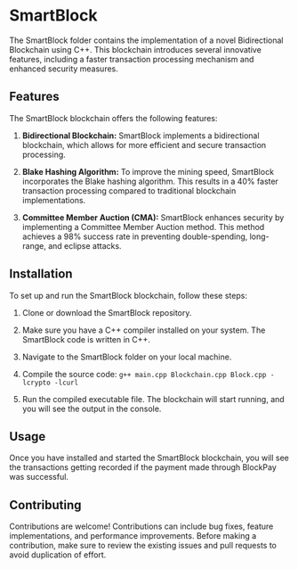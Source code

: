# SmartBlock

The SmartBlock folder contains the implementation of a novel Bidirectional Blockchain using C++. This blockchain introduces several innovative features, including a faster transaction processing mechanism and enhanced security measures.

## Features

The SmartBlock blockchain offers the following features:

1. **Bidirectional Blockchain:** SmartBlock implements a bidirectional blockchain, which allows for more efficient and secure transaction processing.

2. **Blake Hashing Algorithm:** To improve the mining speed, SmartBlock incorporates the Blake hashing algorithm. This results in a 40% faster transaction processing compared to traditional blockchain implementations.

3. **Committee Member Auction (CMA):** SmartBlock enhances security by implementing a Committee Member Auction method. This method achieves a 98% success rate in preventing double-spending, long-range, and eclipse attacks.

## Installation

To set up and run the SmartBlock blockchain, follow these steps:

1. Clone or download the SmartBlock repository.

2. Make sure you have a C++ compiler installed on your system. The SmartBlock code is written in C++.

3. Navigate to the SmartBlock folder on your local machine.

4. Compile the source code: `g++ main.cpp Blockchain.cpp Block.cpp -lcrypto -lcurl`

5. Run the compiled executable file. The blockchain will start running, and you will see the output in the console.

## Usage
Once you have installed and started the SmartBlock blockchain, you will see the transactions getting recorded if the payment made through BlockPay was successful. 

## Contributing

Contributions are welcome! Contributions can include bug fixes, feature implementations, and performance improvements. Before making a contribution, make sure to review the existing issues and pull requests to avoid duplication of effort.

